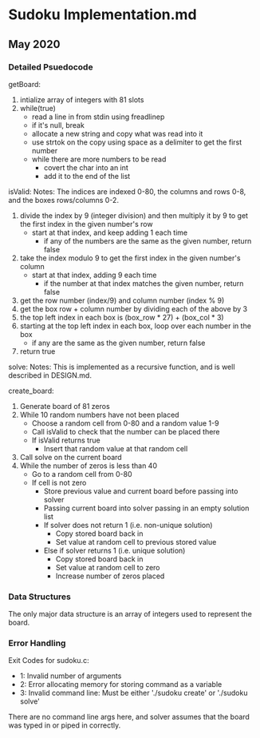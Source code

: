# Sudoku Implementation.md
## May 2020

### Detailed Psuedocode

getBoard:
1. intialize array of integers with 81 slots
2. while(true)
    * read a line in from stdin using freadlinep
    * if it's null, break
    * allocate a new string and copy what was read into it
    * use strtok on the copy using space as a delimiter to get the first number
    * while there are more numbers to be read
        * covert the char into an int
        * add it to the end of the list

isValid:
Notes: The indices are indexed 0-80, the columns and rows 0-8, and the boxes rows/columns 0-2. 
1. divide the index by 9 (integer division) and then multiply it by 9 to get the first index in the given number's row
    * start at that index, and keep adding 1 each time
        * if any of the numbers are the same as the given number, return false
2. take the index modulo 9 to get the first index in the given number's column 
    * start at that index, adding 9 each time
        * if the number at that index matches the given number, return false
3. get the row number (index/9) and column number (index % 9)
4. get the box row + column number by dividing each of the above by 3
5. the top left index in each box is (box_row * 27) + (box_col * 3)
6. starting at the top left index in each box, loop over each number in the box
    * if any are the same as the given number, return false
7. return true

solve: 
Notes: This is implemented as a recursive function, and is well described in DESIGN.md. 

create_board:
1. Generate board of 81 zeros
2. While 10 random numbers have not been placed
    * Choose a random cell from 0-80 and a random value 1-9
    * Call isValid to check that the number can be placed there
    * If isValid returns true
        * Insert that random value at that random cell
3. Call solve on the current board
4. While the number of zeros is less than 40
    * Go to a random cell from 0-80
    * If cell is not zero
        * Store previous value and current board before passing into solver
        * Passing current board into solver passing in an empty solution list
        * If solver does not return 1 (i.e. non-unique solution)
            * Copy stored board back in 
            * Set value at random cell to previous stored value
        * Else if solver returns 1 (i.e. unique solution)
            * Copy stored board back in
            * Set value at random cell to zero
            * Increase number of zeros placed


### Data Structures
The only major data structure is an array of integers used to represent the board. 

### Error Handling
Exit Codes for sudoku.c:
* 1: Invalid number of arguments
* 2: Error allocating memory for storing command as a variable
* 3: Invalid command line: Must be either './sudoku create' or './sudoku solve'

There are no command line args here, and solver assumes that the board was typed in or piped in correctly. 
